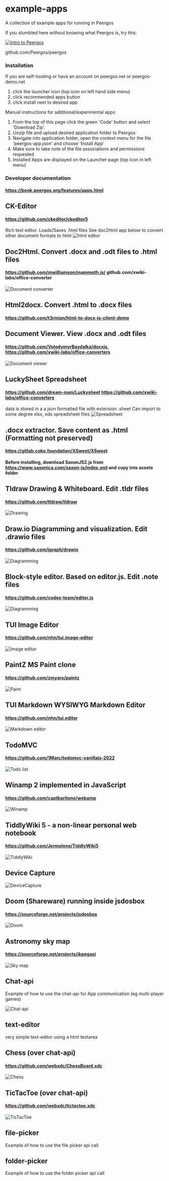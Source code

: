 # example-apps
A collection of example apps for running in Peergos

If you stumbled here without knowing what Peergos is, try this:

[![Intro to Peergos](https://img.youtube.com/vi/REc8QfKxTik/0.jpg)](https://youtu.be/REc8QfKxTik)

github.com/Peergos/peergos


### Installation
If you are self-hosting or have an account on peergos.net or peergos-demo.net
1. click the launcher icon (top icon on left hand side menu)
2. click recommended apps button
3. click install next to desired app

Manual instructions for additional/experimental apps
1. From the top of this page click the green 'Code' button and select 'Download Zip'.
2. Unzip file and upload desired application folder to Peergos
3. Navigate into application folder, open the context menu for the file 'peergos-app.json' and choose 'Install App'
4. Make sure to take note of the file associations and permissions requested
5. Installed Apps are displayed on the Launcher page (top icon in left menu)


### Developer documentation
#### https://book.peergos.org/features/apps.html

## CK-Editor
#### https://github.com/ckeditor/ckeditor5

Rich text editor. Loads/Saves .html files
See doc2html app below to convert other document formats to html
![html editor](./screenshots/ck-editor.png)    

## Doc2Html. Convert .docx and .odt files to .html files
#### https://github.com/mwilliamson/mammoth.js/ github.com/xwiki-labs/office-converter

![Document converter](./screenshots/doc2html.png)

## Html2docx. Convert .html to .docx files
#### https://github.com/t3rmian/html-to-docx-js-client-demo

## Document Viewer. View .docx and .odt files
#### https://github.com/VolodymyrBaydalka/docxjs, https://github.com/xwiki-labs/office-converters

![Document viewer](./screenshots/doc-viewer.png)


## LuckySheet Spreadsheet
#### https://github.com/dream-num/Luckysheet https://github.com/xwiki-labs/office-converters
data is stored in a a json formatted file with extension .sheet 
Can import to some degree xlsx, ods spreadsheet files
![Spreadsheet](./screenshots/luckysheet.png)


## .docx extractor. Save content as .html (Formatting not preserved)
#### https://gitlab.coko.foundation/XSweet/XSweet

**Before installing, download SaxonJS2.js from https://www.saxonica.com/saxon-js/index.xml and copy into assets folder**

## Tldraw Drawing & Whiteboard. Edit .tldr files
#### https://github.com/tldraw/tldraw

![Drawing](./screenshots/tldraw.png)

## Draw.io Diagramming and visualization. Edit .drawio files
#### https://github.com/jgraph/drawio

![Diagramming](./screenshots/drawio.png)

## Block-style editor. Based on editor.js. Edit .note files
#### https://github.com/codex-team/editor.js

![Diagramming](./screenshots/notes.png)


## TUI Image Editor
#### https://github.com/nhn/tui.image-editor

![Image editor](./screenshots/image-editor.png)

## PaintZ MS Paint clone
#### https://github.com/zmyaro/paintz

![Paint](./screenshots/paintz.png)

## TUI Markdown WYSIWYG Markdown Editor
#### https://github.com/nhn/tui.editor

![Markdown editor](./screenshots/markdown.png)

## TodoMVC
#### https://github.com/1Marc/todomvc-vanillajs-2022

![Todo list](./screenshots/todo.png)    

## Winamp 2 implemented in JavaScript
#### https://github.com/captbaritone/webamp

![Winamp](./screenshots/winamp.png)

## TiddlyWiki 5 - a non-linear personal web notebook
#### https://github.com/Jermolene/TiddlyWiki5

![TiddlyWiki](./screenshots/tiddlyWiki.png)

## Device Capture

![DeviceCapture](./screenshots/device-capture.png)

## Doom (Shareware) running inside jsdosbox
#### https://sourceforge.net/projects/jsdosbox

![Doom](./screenshots/doom.png)    

## Astronomy sky map
#### https://sourceforge.net/projects/ikpegasi

![Sky map](./screenshots/skymap.png)    

## Chat-api
Example of how to use the chat-api for App communication (eg multi-player games)

![Chat-api](./screenshots/chat-api.png)  

## text-editor
very simple text-editor using a html textarea

## Chess (over chat-api)
#### https://github.com/webxdc/ChessBoard.xdc

![Chess](./screenshots/chess.png)  


## TicTacToe (over chat-api)
#### https://github.com/webxdc/tictactoe.xdc

![TicTacToe](./screenshots/tictactoe.png)  


## file-picker
Example of how to use the file picker api call


## folder-picker
Example of how to use the folder picker api call

